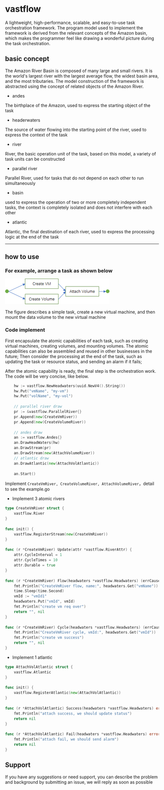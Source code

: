 # vastflow

A lightweight, high-performance, scalable, and easy-to-use task orchestration framework. 
The program model used to implement the framework is derived from the relevant concepts of the Amazon basin, 
which makes the programmer feel like drawing a wonderful picture during the task orchestration.

## basic concept

The Amazon River Basin is composed of many large and small rivers. 
It is the world's largest river with the largest average flow, the widest basin area, and the most tributaries. 
The model construction of the framework is abstracted using the concept of related objects of the Amazon River.

* andes

The birthplace of the Amazon, used to express the starting object of the task

* headerwaters

The source of water flowing into the starting point of the river, used to express the context of the task

* river

River, the basic operation unit of the task, based on this model, a variety of task units can be constructed

* parallel river

Parallel River, used for tasks that do not depend on each other to run simultaneously

* basin

used to express the operation of two or more completely independent tasks, 
the context is completely isolated and does not interfere with each other

* atlantic

Atlantic, the final destination of each river, used to express the processing logic at the end of the task

---

## how to use

### For example, arrange a task as shown below

![example1](example/exampl1.png)

The figure describes a simple task, create a new virtual machine, and then mount the data volume to the new virtual machine

### Code implement

First encapsulate the atomic capabilities of each task, such as creating virtual machines, creating volumes, and mounting volumes. 
The atomic capabilities can also be assembled and reused in other businesses in the future;
Then consider the processing at the end of the task, such as updating the task or resource status, and sending an alarm if it fails;

After the atomic capability is ready, the final step is the orchestration work. The code will be very concise, like below.
```go
	hw := vastflow.NewHeadwaters(uuid.NewV4().String())
	hw.Put("vmName", "my-vm")
	hw.Put("volName", "my-vol")

	// parallel river draw
	pr := &vastflow.ParallelRiver{}
	pr.Append(new(CreateVmRiver))
	pr.Append(new(CreateVolumeRiver))

	// andes draw
	an := vastflow.Andes{}
	an.DrawHeadWaters(hw)
	an.DrawStream(pr)
	an.DrawStream(new(AttachVolumeRiver))
	// atlantic draw
	an.DrawAtlantic(new(AttachVolAtlantic))

	an.Start()
```

Implement `CreateVmRiver, CreateVolumeRiver, AttachVolumeRiver`，detail to see the example.go

* Implement 3 atomic rivers

```go
type CreateVmRiver struct {
	vastflow.River
}

func init() {
	vastflow.RegisterStream(new(CreateVmRiver))
}

func (r *CreateVmRiver) Update(attr *vastflow.RiverAttr) {
	attr.CycleInterval = 1
	attr.CycleTimes = 10
	attr.Durable = true
}

func (r *CreateVmRiver) Flow(headwaters *vastflow.Headwaters) (errCause string, err error) {
	fmt.Println("CreateVmRiver flow, name:", headwaters.Get("vmName"))
	time.Sleep(time.Second)
	vmId := "vmId1"
	headwaters.Put("vmId", vmId)
	fmt.Println("create vm req over")
	return "", nil
}

func (r *CreateVmRiver) Cycle(headwaters *vastflow.Headwaters) (errCause string, err error) {
	fmt.Println("CreateVmRiver cycle, vmId:", headwaters.Get("vmId"))
	fmt.Println("create vm success")
	return "", nil
}
```

* Implement 1 atlantic

```go
type AttachVolAtlantic struct {
	vastflow.Atlantic
}

func init() {
	vastflow.RegisterAtlantic(new(AttachVolAtlantic))
}

func (r *AttachVolAtlantic) Success(headwaters *vastflow.Headwaters) error {
	fmt.Println("attach success, we should update status")
	return nil
}

func (r *AttachVolAtlantic) Fail(headwaters *vastflow.Headwaters) error {
	fmt.Println("attach fail, we should send alarm")
	return nil
}
```


## Support

If you have any suggestions or need support, you can describe the problem and background by submitting an issue, 
we will reply as soon as possible
